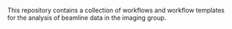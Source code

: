 This repository contains a collection of workflows and workflow templates for the analysis of beamline data in the imaging group.
